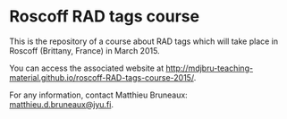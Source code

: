 # Roscoff RAD tags course

This is the repository of a course about RAD tags which will take place in
Roscoff (Brittany, France) in March 2015.

You can access the associated website at
http://mdjbru-teaching-material.github.io/roscoff-RAD-tags-course-2015/.

For any information, contact Matthieu Bruneaux: matthieu.d.bruneaux@jyu.fi.
